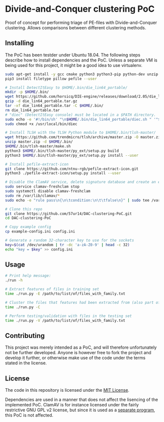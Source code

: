 # Divide-and-Conquer clustering PoC #

Proof of concept for performing triage of PE-files with Divide-and-Conquer clustering. Allows comparisons between different clustering methods.

## Installing ##
The PoC has been testder under Ubuntu 18.04. The following steps describe how to install dependencies and the PoC. Unless a separate VM is being used for this project, it might be a good idea to use virtualenv.

```sh
sudo apt-get install -y gcc cmake python3 python3-pip python-dev unzip clamav libclamunrar9
pip3 install filetype pillow pefile --user

# Install DetectItEasy to $HOME/.bin/die_lin64_portable/
mkdir -p $HOME/.bin/
wget https://github.com/horsicq/DIE-engine/releases/download/2.05/die_lin64_portable_2.05.tar.gz -O die_lin64_portable.tar.gz
gzip -d die_lin64_portable.tar.gz
tar -xf die_lin64_portable.tar -C $HOME/.bin/
rm die_lin64_portable.tar
# "diec" (DetectItEasy console) must be located in a $PATH directory.
sudo echo -e '#!/bin/sh' "\n$HOME/.bin/die_lin64_portable/diec.sh " '"$@"' | sudo tee /usr/local/bin/diec
sudo chmod +x /usr/local/bin/diec

# Install TLSH with the TLSH Python module to $HOME/.bin/tlsh-master/
wget https://github.com/trendmicro/tlsh/archive/master.zip -O master.zip
unzip master.zip -d $HOME/.bin/
$HOME/.bin/tlsh-master/make.sh
python3 $HOME/.bin/tlsh-master/py_ext/setup.py build
python3 $HOME/.bin/tlsh-master/py_ext/setup.py install --user

# Install pefile-extract-icon
git clone https://github.com/ntnu-rgb/pefile-extract-icon.git
python3 ./pefile-extract-icon/setup.py install --user

# Disable the ClamAV service, delete signature database and create an empty one
sudo service clamav-freshclam stop
sudo systemctl disable clamav-freshclam
sudo rm /var/lib/clamav/*
sudo echo -e "rule pass\n{\n\tcondition:\n\t\tfalse\n}" | sudo tee /var/lib/clamav/pass.yar

# Clone this repo
git clone https://github.com/57ur14/DAC-clustering-PoC.git
cd DAC-clustering-PoC

# Copy example config
cp example-config.ini config.ini

# Generate a random 32-character key to use for the sockets
key=$(cat /dev/urandom | tr -dc 'a-zA-Z0-9' | head -c 32)
echo "key = $key" >> config.ini

```

## Usage ##
```sh
# Print help message:
./run -h

# Extract features of files in training set
time ./run.py -E /path/to/list/of/files_with_family.txt

# Cluster the files that features had been extracted from (also part of training)
time ./run.py -C

# Perform testing/validation with files in the testing set
time ./run.py -V /path/to/list/of/files_with_family.txt
```

## Contributing ##
This project was merely intended as a PoC, and will therefore unfortunately not be further developed. Anyone is however free to fork the project and develop it further, or otherwise make use of the code under the terms stated in the license.

## License ##
The code in this repository is licensed under the [MIT License](LICENSE.txt).

Dependencies are used in a manner that does not affect the lisencing of the implemented PoC. ClamAV is for instance licensed under the fairly restrictive GNU GPL v2 license, but since it is used as a [separate program](https://www.gnu.org/licenses/gpl-faq.html#MereAggregation), this PoC is not affected.
